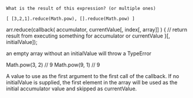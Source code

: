 ```
What is the result of this expression? (or multiple ones)
          
[ [3,2,1].reduce(Math.pow), [].reduce(Math.pow) ]
```

arr.reduce(callback( accumulator, currentValue[, index[, array]] ) {
  // return result from executing something for accumulator or currentValue
}[, initialValue]);

an empty array without an initialValue will throw a TypeError

Math.pow(3, 2)    // 9
Math.pow(9, 1)    // 9



A value to use as the first argument to the first call of the callback. If no initialValue is supplied, the first element in the array will be used as the initial accumulator value and skipped as currentValue.

